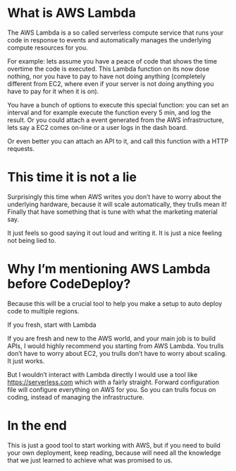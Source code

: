 # What is AWS Lambda

The AWS Lambda is a so called serverless compute service that runs your code in response to events and automatically manages the underlying compute resources for you. 

For example: lets assume you have a peace of code that shows the time overtime the code is executed. This Lambda function on its now dose nothing, nor you have to pay to have not doing anything (completely different from EC2, where even if your server is not doing anything you have to pay for it when it is on). 

You have a bunch of options to execute this special function: you can set an interval and for example execute the function every 5 min, and log the result. Or you could attach a event generated from the AWS infrastructure, lets say a EC2 comes on-line or a user logs in the dash board. 

Or even better you can attach an API to it, and call this function with a HTTP requests. 

# This time it is not a lie

Surprisingly this time when AWS writes you don’t have to worry about the underlying hardware, because it will scale automatically, they trulls mean it! Finally that have something that is tune with what the marketing material say. 

It just feels so good saying it out loud and writing it. It is just a nice feeling not being lied to.

# Why I’m mentioning AWS Lambda before CodeDeploy?

Because this will be a crucial tool to help you make a setup to auto deploy code to multiple regions. 

If you fresh, start with Lambda

If you are fresh and new to the AWS world, and your main job is to build APIs, I would highly recommend you starting from AWS Lambda. You trulls don’t have to worry about EC2, you trulls don’t have to worry about scaling. It just works. 

But I wouldn’t interact with Lambda directly I would use a tool like https://serverless.com which with a fairly straight. Forward configuration file will configure everything on AWS for you. So you can trulls focus on coding, instead of managing the infrastructure. 

# In the end

This is just a good tool to start working with AWS, but if you need to build your own deployment, keep reading, because will need all the knowledge that we just learned to achieve what was promised to us.
